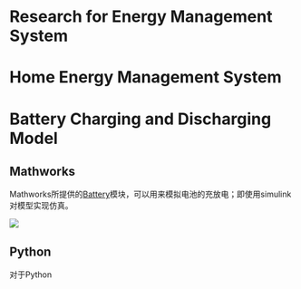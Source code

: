 # Research for Energy Management System

# Home Energy Management System

# Battery Charging and Discharging Model

## Mathworks
Mathworks所提供的[Battery](https://www.mathworks.com/help/sps/powersys/ref/battery.html)模块，可以用来模拟电池的充放电；即使用simulink对模型实现仿真。

![](https://www.mathworks.com/help/sps/powersys/ref/batteryh.gif)

## Python
对于Python
<!--stackedit_data:
eyJoaXN0b3J5IjpbMTI0MTAwMzA3OCwtMTAwMjc0NjA4OSwtMz
ExMzg5NDI2LC0xNzg5ODA1NDE5LDExNDA3OTc4OTVdfQ==
-->